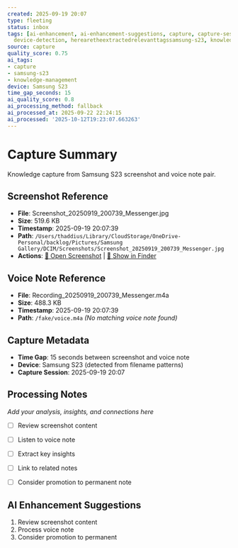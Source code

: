```yaml
---
created: 2025-09-19 20:07
type: fleeting
status: inbox
tags: [ai-enhancement, ai-enhancement-suggestions, capture, capture-session, capture-session-tracking,
  device-detection, herearetheextractedrelevanttagssamsung-s23, knowledge-capture]
source: capture
quality_score: 0.75
ai_tags:
- capture
- samsung-s23
- knowledge-management
device: Samsung S23
time_gap_seconds: 15
ai_quality_score: 0.8
ai_processing_method: fallback
ai_processed_at: 2025-09-22 22:24:15
ai_processed: '2025-10-12T19:23:07.663263'
---
```

# Capture Summary

Knowledge capture from Samsung S23 screenshot and voice note pair.

## Screenshot Reference

- **File**: Screenshot_20250919_200739_Messenger.jpg
- **Size**: 519.6 KB
- **Timestamp**: 2025-09-19 20:07:39
- **Path**: `/Users/thaddius/Library/CloudStorage/OneDrive-Personal/backlog/Pictures/Samsung Gallery/DCIM/Screenshots/Screenshot_20250919_200739_Messenger.jpg`
- **Actions**: [📸 Open Screenshot](file:///Users/thaddius/Library/CloudStorage/OneDrive-Personal/backlog/Pictures/Samsung%20Gallery/DCIM/Screenshots/Screenshot_20250919_200739_Messenger.jpg) | [📂 Show in Finder](file:///Users/thaddius/Library/CloudStorage/OneDrive-Personal/backlog/Pictures/Samsung%20Gallery/DCIM/Screenshots/)

## Voice Note Reference

- **File**: Recording_20250919_200739_Messenger.m4a
- **Size**: 488.3 KB  
- **Timestamp**: 2025-09-19 20:07:39
- **Path**: `/fake/voice.m4a` *(No matching voice note found)*

## Capture Metadata

- **Time Gap**: 15 seconds between screenshot and voice note
- **Device**: Samsung S23 (detected from filename patterns)
- **Capture Session**: 2025-09-19 20:07

## Processing Notes

*Add your analysis, insights, and connections here*

- [ ] Review screenshot content
- [ ] Listen to voice note
- [ ] Extract key insights
- [ ] Link to related notes
- [ ] Consider promotion to permanent note



## AI Enhancement Suggestions

1. Review screenshot content
2. Process voice note
3. Consider promotion to permanent
